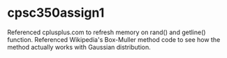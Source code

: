 # cpsc350assign1

Referenced cplusplus.com to refresh memory on rand() and getline() function.
Referenced Wikipedia's Box-Muller method code to see how the method actually works with Gaussian distribution.
